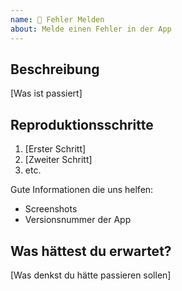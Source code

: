 ```yaml
---
name: 🐞 Fehler Melden
about: Melde einen Fehler in der App
---
```


## Beschreibung

[Was ist passiert]

## Reproduktionsschritte

1. [Erster Schritt]
2. [Zweiter Schritt]
3. etc.

Gute Informationen die uns helfen:

- Screenshots
- Versionsnummer der App

## Was hättest du erwartet?

[Was denkst du hätte passieren sollen]

